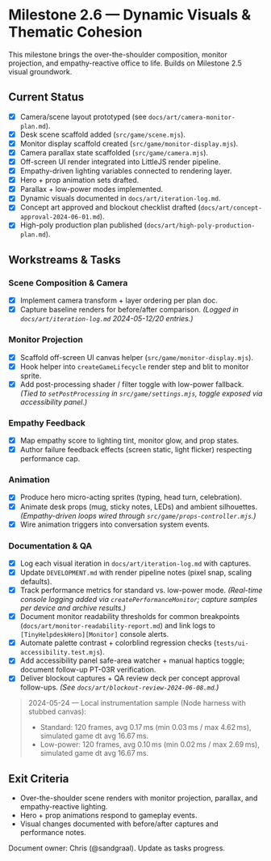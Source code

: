 # Milestone 2.6 — Dynamic Visuals & Thematic Cohesion

This milestone brings the over-the-shoulder composition, monitor projection, and empathy-reactive office to life. Builds on Milestone 2.5 visual groundwork.

## Current Status
- [x] Camera/scene layout prototyped (see `docs/art/camera-monitor-plan.md`).
- [x] Desk scene scaffold added (`src/game/scene.mjs`).
- [x] Monitor display scaffold created (`src/game/monitor-display.mjs`).
- [x] Camera parallax state scaffolded (`src/game/camera.mjs`).
- [x] Off-screen UI render integrated into LittleJS render pipeline.
- [x] Empathy-driven lighting variables connected to rendering layer.
- [x] Hero + prop animation sets drafted.
- [x] Parallax + low-power modes implemented.
- [x] Dynamic visuals documented in `docs/art/iteration-log.md`.
- [x] Concept art approved and blockout checklist drafted (`docs/art/concept-approval-2024-06-01.md`).
- [x] High-poly production plan published (`docs/art/high-poly-production-plan.md`).

## Workstreams & Tasks

### Scene Composition & Camera
- [x] Implement camera transform + layer ordering per plan doc.
- [x] Capture baseline renders for before/after comparison. *(Logged in `docs/art/iteration-log.md` 2024-05-12/20 entries.)*

### Monitor Projection
- [x] Scaffold off-screen UI canvas helper (`src/game/monitor-display.mjs`).
- [x] Hook helper into `createGameLifecycle` render step and blit to monitor sprite.
- [x] Add post-processing shader / filter toggle with low-power fallback. *(Tied to `setPostProcessing` in `src/game/settings.mjs`, toggle exposed via accessibility panel.)*

### Empathy Feedback
- [x] Map empathy score to lighting tint, monitor glow, and prop states.
- [x] Author failure feedback effects (screen static, light flicker) respecting performance cap.

### Animation
- [x] Produce hero micro-acting sprites (typing, head turn, celebration).
- [x] Animate desk props (mug, sticky notes, LEDs) and ambient silhouettes. *(Empathy-driven loops wired through `src/game/props-controller.mjs`.)*
- [x] Wire animation triggers into conversation system events.

### Documentation & QA
- [x] Log each visual iteration in `docs/art/iteration-log.md` with captures.
- [x] Update `DEVELOPMENT.md` with render pipeline notes (pixel snap, scaling defaults).
- [x] Track performance metrics for standard vs. low-power mode. *(Real-time console logging added via `createPerformanceMonitor`; capture samples per device and archive results.)*
- [x] Document monitor readability thresholds for common breakpoints (`docs/art/monitor-readability-report.md`) and link logs to `[TinyHelpdeskHero][Monitor]` console alerts.
- [x] Automate palette contrast + colorblind regression checks (`tests/ui-accessibility.test.mjs`).
- [x] Add accessibility panel safe-area watcher + manual haptics toggle; document follow-up PT-03R verification.
- [x] Deliver blockout captures + QA review deck per concept approval follow-ups. *(See `docs/art/blockout-review-2024-06-08.md`.)*

> 2024-05-24 — Local instrumentation sample (Node harness with stubbed canvas):
> - Standard: 120 frames, avg 0.17 ms (min 0.03 ms / max 4.62 ms), simulated game dt avg 16.67 ms.
> - Low-power: 120 frames, avg 0.10 ms (min 0.02 ms / max 2.69 ms), simulated game dt avg 16.67 ms.

## Exit Criteria
- Over-the-shoulder scene renders with monitor projection, parallax, and empathy-reactive lighting.
- Hero + prop animations respond to gameplay events.
- Visual changes documented with before/after captures and performance notes.

Document owner: Chris (@sandgraal). Update as tasks progress.
